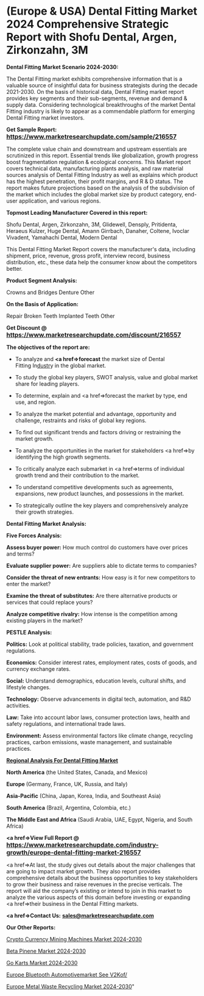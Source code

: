 # (Europe & USA) Dental Fitting Market 2024 Comprehensive Strategic Report with Shofu Dental, Argen, Zirkonzahn, 3M

<strong>Dental Fitting Market Scenario 2024-2030:</strong>

The Dental Fitting market exhibits comprehensive information that is a valuable source of insightful data for business strategists during the decade 2021-2030. On the basis of historical data, Dental Fitting market report provides key segments and their sub-segments, revenue and demand &amp; supply data. Considering technological breakthroughs of the market Dental Fitting industry is likely to appear as a commendable platform for emerging Dental Fitting market investors.

<strong>Get Sample Report: <a href=https://www.marketresearchupdate.com/sample/216557><font size=3 color=#0000ff>https://www.marketresearchupdate.com/sample/216557</font></a></strong>

The complete value chain and downstream and upstream essentials are scrutinized in this report. Essential trends like globalization, growth progress boost fragmentation regulation &amp; ecological concerns. This Market report covers technical data, manufacturing plants analysis, and raw material sources analysis of Dental Fitting Industry as well as explains which product has the highest penetration, their profit margins, and R & D status. The report makes future projections based on the analysis of the subdivision of the market which includes the global market size by product category, end-user application, and various regions.

<strong>Topmost Leading Manufacturer Covered in this report:</strong>

Shofu Dental, Argen, Zirkonzahn, 3M, Glidewell, Densply, Pritidenta, Heraeus Kulzer, Huge Dental, Amann Girrbach, Danaher, Coltene, Ivoclar Vivadent, Yamahachi Dental, Modern Dental

This Dental Fitting Market Report covers the manufacturer's data, including shipment, price, revenue, gross profit, interview record, business distribution, etc., these data help the consumer know about the competitors better.

<strong>Product Segment Analysis: </strong>

Crowns and Bridges
Denture
Other

<strong>On the Basis of Application:</strong>

Repair Broken Teeth
Implanted Teeth
Other

<strong>Get Discount @ <a href=https://www.marketresearchupdate.com/discount/216557><font size=3 color=#0000ff>https://www.marketresearchupdate.com/discount/216557</font></a></strong>

<strong><b>The objectives of the report are:</b></strong>

- To analyze and <strong><a href=><strong>forecast</strong></a></strong> the market size of Dental Fitting In<a href=ASDF991299>dustr</a>y in the global market.

- To study the global key players, SWOT analysis, value and global market share for leading players.

- To determine, explain and <a href=>forecast</a> the market by type, end use, and region.

- To analyze the market potential and advantage, opportunity and challenge, restraints and risks of global key regions.

- To find out significant trends and factors driving or restraining the market growth.

- To analyze the opportunities in the market for stakeholders <a href=>by</a> identifying the high growth segments.

- To critically analyze each submarket in <a href=>terms</a> of individual growth trend and their contribution to the market.

- To understand competitive developments such as agreements, expansions, new product launches, and possessions in the market.

- To strategically outline the key players and comprehensively analyze their growth strategies.

<strong>Dental Fitting Market Analysis:</strong>

<strong>Five Forces Analysis:</strong>

<strong>Assess buyer power:</strong> How much control do customers have over prices and terms?

<strong>Evaluate supplier power:</strong> Are suppliers able to dictate terms to companies?

<strong>Consider the threat of new entrants:</strong> How easy is it for new competitors to enter the market?

<strong>Examine the threat of substitutes:</strong> Are there alternative products or services that could replace yours?

<strong>Analyze competitive rivalry:</strong> How intense is the competition among existing players in the market?

<strong>PESTLE Analysis:</strong>

<strong>Politics:</strong> Look at political stability, trade policies, taxation, and government regulations.

<strong>Economics:</strong> Consider interest rates, employment rates, costs of goods, and currency exchange rates.

<strong>Social:</strong> Understand demographics, education levels, cultural shifts, and lifestyle changes.

<strong>Technology:</strong> Observe advancements in digital tech, automation, and R&D activities.

<strong>Law:</strong> Take into account labor laws, consumer protection laws, health and safety regulations, and international trade laws.

<strong>Environment:</strong> Assess environmental factors like climate change, recycling practices, carbon emissions, waste management, and sustainable practices.

<strong><u><b>Regional Analysis For Dental Fitting Market</b></u></strong>

<strong><b>North America</b></strong> (the United States, Canada, and Mexico)

<strong><b>Europe </b></strong>(Germany, France, UK, Russia, and Italy)

<strong><b>Asia-Pacific</b></strong> (China, Japan, Korea, India, and Southeast Asia)

<strong><b>South America</b></strong> (Brazil, Argentina, Colombia, etc.)

<strong><b>The Middle East and Africa</b></strong> (Saudi Arabia, UAE, Egypt, Nigeria, and South Africa)

<strong><a href=>View Full Report</a> @ <a href=https://www.marketresearchupdate.com/industry-growth/europe-dental-fitting-market-216557><font size=3 color=#0000ff>https://www.marketresearchupdate.com/industry-growth/europe-dental-fitting-market-216557</font></a></strong>

<a href=>At last,</a> the study gives out details about the major challenges that are going to impact market growth. They also report provides comprehensive details about the business opportunities to key stakeholders to grow their business and raise revenues in the precise verticals. The report will aid the company’s existing or intend to join in this market to analyze the various aspects of this domain before investing or expanding <a href=>their</a> business in the Dental Fitting markets.

<strong><a href=>Contact Us:</a></strong>
<strong>sales@marketresearchupdate.com</strong>

<strong>Our Other Reports:</strong>

<a href=https://www.linkedin.com/pulse/crypto-currency-mining-machines-market-202-what>Crypto Currency Mining Machines Market 2024-2030</a>

<a href=https://www.linkedin.com/pulse/beta-pinene-market-report-2023-top-company-trends>Beta Pinene Market 2024-2030</a>

<a href=https://www.linkedin.com/pulse/go-karts-market-size-industry-growth-factors>Go Karts Market 2024-2030</a>

<a href=https://www.linkedin.com/pulse/europe-bluetooth-automotivemarket-see-v2kof/>Europe Bluetooth Automotivemarket See V2Kof/</a>

<a href=https://www.linkedin.com/pulse/europe-metal-waste-recycling-market-research-9rexc/>Europe Metal Waste Recycling Market 2024-2030</a>"
